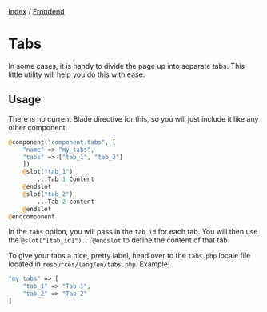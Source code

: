 [Index](../index.html) / [Frondend](./index.html)

# Tabs

In some cases, it is handy to divide the page up into separate tabs. This little utility will help you do this with ease.

## Usage

There is no current Blade directive for this, so you will just include it like any other component.

```php
@component("component.tabs", [
    "name" => "my_tabs",
    "tabs" => ["tab_1", "tab_2"]
    ])
    @slot("tab_1")
        ...Tab 1 Content
    @endslot
    @slot("tab_2")
        ...Tab 2 content
    @endslot
@endcomponent
```

In the `tabs` option, you will pass in the `tab id` for each tab. You will then use the `@slot("[tab_id]")...@endslot` to define the content of that tab.

To give your tabs a nice, pretty label, head over to the `tabs.php` locale file located in `resources/lang/en/tabs.php`. Example:

```php
"my_tabs" => [
    "tab_1" => "Tab 1",
    "tab_2" => "Tab 2"
]
```
